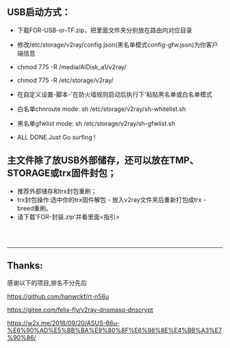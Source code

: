 ## USB启动方式：
* 下载FOR-USB-or-TF.zip，把里面文件夹分别放在路由内对应目录
* 修改/etc/storage/v2ray/config.json(黑名单模式config-gfw.json)为你客户端信息
* chmod 775 -R /media/AiDisk_a1/v2ray/
* chmod 775 -R /etc/storage/v2ray/
* 在自定义设置-脚本-'在防火墙规则启动后执行下'粘贴黑名单或白名单模式
* 白名单chnroute mode:
 sh /etc/storage/v2ray/sh-whitelist.sh

* 黑名单gfwlist mode:
 sh /etc/storage/v2ray/sh-gfwlist.sh

* ALL DONE.Just Go surfing !

## 主文件除了放USB外部储存，还可以放在TMP、STORAGE或trx固件封包；
* 推荐外部储存和trx封包重刷； 
* trx封包操作:选中你的trx固件解包 - 放入v2ray文件夹后重新打包成trx - breed重刷。
* 请下载'FOR-封装.zip'并看里面<指引>

 <br>
  
 <br>
 
-------------
## Thanks:
感谢以下的项目,排名不分先后

https://github.com/hanwckf/rt-n56u

https://gitee.com/felix-fly/v2ray-dnsmasq-dnscrypt

https://w2x.me/2018/09/20/ASUS-66u-%E6%90%AD%E5%BB%BA%E9%80%8F%E6%98%8E%E4%BB%A3%E7%90%86/
